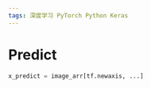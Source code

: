 ```yaml
---
tags: 深度学习 PyTorch Python Keras
---
```

# Predict

```python
x_predict = image_arr[tf.newaxis, ...]
```